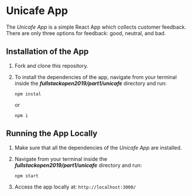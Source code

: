# Unicafe App

The *Unicafe App* is a simple React App which collects customer feedback. There are only three options for feedback: good, neutral, and bad.

## Installation of the App

1. Fork and clone this repository.

2. To install the dependencies of the app, navigate from your terminal inside the ***fullstackopen2019/part1/unicafe*** directory and run:

    ```
    npm instal
    ````

    or

    ```
    npm i
    ````

## Running the App Locally

1. Make sure that all the dependencies of the *Unicafe App* are installed.

2. Navigate from your terminal inside the ***fullstackopen2019/part1/unicafe*** directory and run:

    ```
    npm start
    ````

3. Access the app locally at: ```http://localhost:3000/```